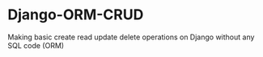 # Django-ORM-CRUD
Making basic create read update delete operations on Django without any SQL code (ORM)
